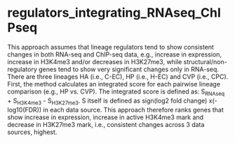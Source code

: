 # regulators_integrating_RNAseq_ChIPseq
This approach assumes that lineage regulators tend to show consistent changes in both RNA-seq and ChIP-seq data, e.g., increase in expression, increase in H3K4me3 and/or decreases in H3K27me3, while structural/non-regulatory genes tend to show very significant changes only in RNA-seq.  
There are three lineages HA (i.e., C-EC), HP (i.e., H-EC) and CVP (i.e., CPC).  
First, the method calculates an integrated score for each pairwise lineage comparison (e.g., HP vs. CVP). The integrated score is defined as: S<sub>RNAseq</sub> + S<sub>H3K4me3</sub> - S<sub>H3K27me3</sub>. S itself is defined as sign(log2 fold change) x(-log10(FDR)) in each data source. This approach therefore ranks genes that show increase in expression, increase in active H3K4me3 mark and decrease in H3K27me3 mark, i.e., consistent changes across 3 data sources, highest. 
